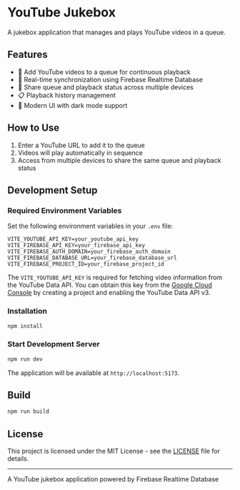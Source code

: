 # YouTube Jukebox

A jukebox application that manages and plays YouTube videos in a queue.

## Features

- 🎵 Add YouTube videos to a queue for continuous playback
- 🔄 Real-time synchronization using Firebase Realtime Database
- 📱 Share queue and playback status across multiple devices
- 📋 Playback history management
- 🎨 Modern UI with dark mode support


## How to Use

1. Enter a YouTube URL to add it to the queue
2. Videos will play automatically in sequence
3. Access from multiple devices to share the same queue and playback status

## Development Setup

### Required Environment Variables

Set the following environment variables in your `.env` file:

```
VITE_YOUTUBE_API_KEY=your_youtube_api_key
VITE_FIREBASE_API_KEY=your_firebase_api_key
VITE_FIREBASE_AUTH_DOMAIN=your_firebase_auth_domain
VITE_FIREBASE_DATABASE_URL=your_firebase_database_url
VITE_FIREBASE_PROJECT_ID=your_firebase_project_id
```

The `VITE_YOUTUBE_API_KEY` is required for fetching video information from the YouTube Data API. You can obtain this key from the [Google Cloud Console](https://console.cloud.google.com/) by creating a project and enabling the YouTube Data API v3.

### Installation

```bash
npm install
```

### Start Development Server

```bash
npm run dev
```

The application will be available at `http://localhost:5173`.

## Build

```bash
npm run build
```

## License

This project is licensed under the MIT License - see the [LICENSE](LICENSE) file for details.

---

A YouTube jukebox application powered by Firebase Realtime Database

